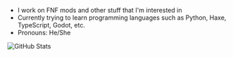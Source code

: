 - I work on FNF mods and other stuff that I'm interested in
- Currently trying to learn programming languages such as Python, Haxe, TypeScript, Godot, etc.
- Pronouns: He/She

![GitHub Stats](https://github-readme-stats.vercel.app/api?username=fizzybott&theme=radical)
